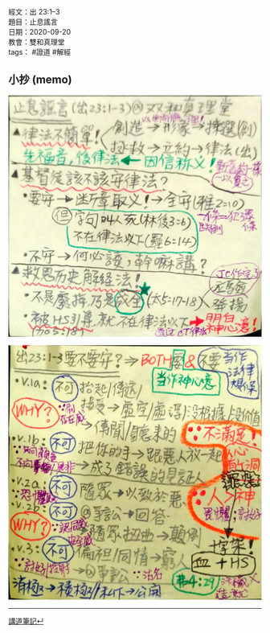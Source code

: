 經文：出 23:1–3  
題目：止息謠言  
日期：2020-09-20  
教會：雙和真理堂  
tags： #證道  #解經  


## 小抄 (memo)
![](images/2020-09-20-%E5%87%BA23.1-3%E5%B0%8F%E6%8A%84a.jpg)

![](images/2021-01-10-%E6%9E%97%E5%89%8D6.1-6%E5%B0%8F%E6%8A%84b.jpg)

---

[講道筆記↵](README.md)

